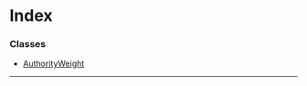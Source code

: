 

# Index

### Classes

* [AuthorityWeight](../classes/_type_authorityweight_.authorityweight.md)

---

